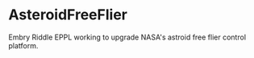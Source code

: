 # AsteroidFreeFlier
Embry Riddle EPPL working to upgrade NASA's astroid free flier control platform.

